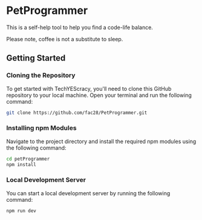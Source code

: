 # PetProgrammer

This is a self-help tool to help you find a code-life balance.

Please note, coffee is not a substitute to sleep.

## Getting Started

### Cloning the Repository

To get started with TechYEScracy, you'll need to clone this GitHub repository to your local machine. Open your terminal and run the following command:

```bash
git clone https://github.com/fac28/PetProgrammer.git
```
### Installing npm Modules

Navigate to the project directory and install the required npm modules using the following command:

```bash
cd petProgrammer
npm install
```


### Local Development Server

You can start a local development server by running the following command:

```bash
npm run dev
```


